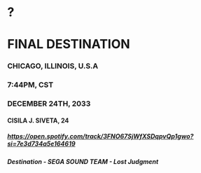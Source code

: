 # ?
# FINAL DESTINATION
### CHICAGO, ILLINOIS, U.S.A
### 7:44PM, CST
### DECEMBER 24TH, 2033
#### CISILA J. SIVETA, 24
##### https://open.spotify.com/track/3FNO67SjWfXSDqpvQp1gwo?si=7e3d734a5e164619
##### Destination - SEGA SOUND TEAM - Lost Judgment
